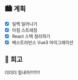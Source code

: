 ## 🏙️ 계획

- [x] 일찍 일어나기
- [x] 아침 스트레칭
- [x] React 스택 정리하기
- [x] 베스트라빈스 Vue3 마이그레이션

## 🌆 회고

더더더 힘내자!!!!!!!!
